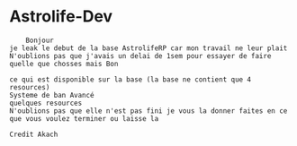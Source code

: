 # Astrolife-Dev
        Bonjour 
    je leak le debut de la base AstrolifeRP car mon travail ne leur plait 
    N'oublions pas que j'avais un delai de 1sem pour essayer de faire quelle que chosses mais Bon

    ce qui est disponible sur la base (la base ne contient que 4 resources)
    Systeme de ban Avancé
    quelques resources 
    N'oublions pas que elle n'est pas fini je vous la donner faites en ce que vous voulez terminer ou laisse la 

    Credit Akach
